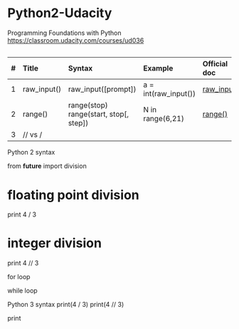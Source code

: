 # Python2-Udacity
Programming Foundations with Python  
https://classroom.udacity.com/courses/ud036



## 





| #    | Title           | Syntax                 | Example                        | Official doc                   |
| :--- | :---------------| :--------------------- | :----------------------------- | :----------------------------- |
| 1   | raw_input()       | raw_input([prompt])    | a = int(raw_input())           | [raw_input()][1]               |
| 2   | range()       | range(stop) <br> range(start, stop[, step]) | N in range(6,21)           | [range()][2]      |
| 3   | // vs /      |        |           |         |


Python 2 syntax

from __future__ import division

# floating point division
print 4 / 3

# integer division  
print 4 // 3



for loop

while loop



Python 3 syntax
print(4 / 3)
print(4 // 3)

print







<!--
Link reference:
-->

[1]: https://docs.python.org/2/library/functions.html#raw_input
[2]: https://docs.python.org/2/library/functions.html#range
